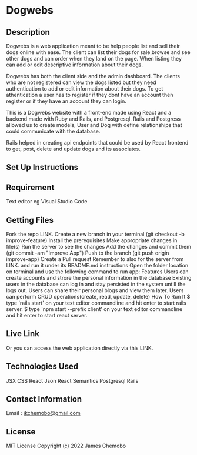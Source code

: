 # Dogwebs

## Description

Dogwebs is a web application meant to be help people list and sell their dogs online with ease. The client can list their dogs for sale,browse and see other dogs and can order when they land on the page. When listing they can add or edit descriptive information about their dogs.

Dogwebs has both the client side and the admin dashboard. The clients who are not registered can view the dogs listed but they need authentication to add or edit information about their dogs. To get athentication a user has to register if they dont have an account then register or if they have an account they can login.

This is a Dogwebs website with a front-end made using React and a backend made with Ruby and Rails, and Postgresql. Rails and Postgress allowed us to create models, User and Dog with define relationships that could communicate with the database.

Rails helped in creating api endpoints that could be used by React frontend to get, post, delete and update dogs and its associates.

## Set Up Instructions

## Requirement
Text editor eg Visual Studio Code

## Getting Files
Fork the repo LINK.
Create a new branch in your terminal (git checkout -b improve-feature)
Install the prerequisites
Make appropriate changes in file(s)
Run the server to see the changes
Add the changes and commit them (git commit -am "Improve App")
Push to the branch (git push origin improve-app)
Create a Pull request
Remember to also for the server from LINK. and run it under its README.md instructions
Open the folder location on terminal and use the following command to run app:
Features
Users can create accounts and strore the personal information in the database
Existing users in the database can log in and stay persisted in the system untill the logs out.
Users can share their personal blogs and view them later.
Users can perform CRUD operations(create, read, update, delete)
How To Run It
$ type 'rails start' on your text editor commandline and hit enter to start rails server. $ type 'npm start --prefix client' on your text editor commandline and hit enter to start react server.

## Live Link
Or you can access the web application directly via this LINK.

## Technologies Used
JSX
CSS
React
Json
React Semantics
Postgresql
Rails

## Contact Information
Email : jkchemobo@gmail.com

## License
MIT License Copyright (c) 2022 James Chemobo
